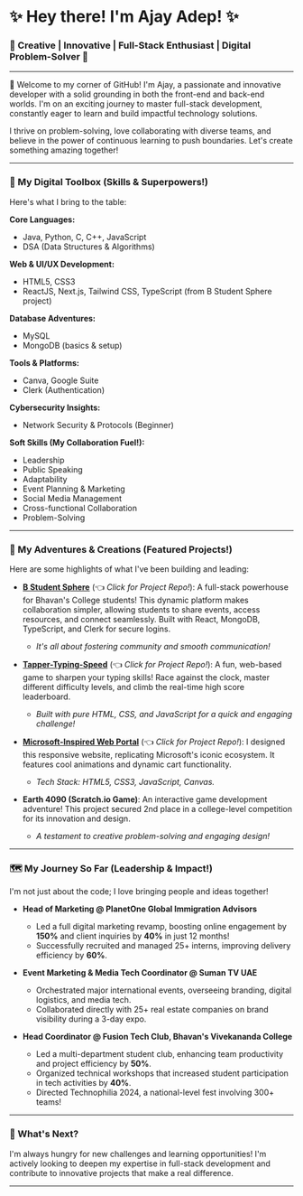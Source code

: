 # ✨ Hey there! I'm Ajay Adep! ✨

### 🚀 Creative | Innovative | Full-Stack Enthusiast | Digital Problem-Solver 🚀

---

👋 Welcome to my corner of GitHub! I'm Ajay, a passionate and innovative developer with a solid grounding in both the front-end and back-end worlds. I'm on an exciting journey to master full-stack development, constantly eager to learn and build impactful technology solutions.

I thrive on problem-solving, love collaborating with diverse teams, and believe in the power of continuous learning to push boundaries. Let's create something amazing together!

---

### 🧰 My Digital Toolbox (Skills & Superpowers!)

Here's what I bring to the table:

**Core Languages:**
* Java, Python, C, C++, JavaScript
* DSA (Data Structures & Algorithms)

**Web & UI/UX Development:**
* HTML5, CSS3
* ReactJS, Next.js, Tailwind CSS, TypeScript (from B Student Sphere project)

**Database Adventures:**
* MySQL
* MongoDB (basics & setup)

**Tools & Platforms:**
* Canva, Google Suite
* Clerk (Authentication)

**Cybersecurity Insights:**
* Network Security & Protocols (Beginner)

**Soft Skills (My Collaboration Fuel!):**
* Leadership
* Public Speaking
* Adaptability
* Event Planning & Marketing
* Social Media Management
* Cross-functional Collaboration
* Problem-Solving

---

### 🌟 My Adventures & Creations (Featured Projects!)

Here are some highlights of what I've been building and leading:

* **[B Student Sphere](https://github.com/ADEPAJAY/b-student-sphere)** (👈 *Click for Project Repo!*): A full-stack powerhouse for Bhavan's College students! This dynamic platform makes collaboration simpler, allowing students to share events, access resources, and connect seamlessly. Built with React, MongoDB, TypeScript, and Clerk for secure logins.
    * _It's all about fostering community and smooth communication!_

* **[Tapper-Typing-Speed](https://github.com/ADEPAJAY/Tapper-Typing-Speed)** (👈 *Click for Project Repo!*): A fun, web-based game to sharpen your typing skills! Race against the clock, master different difficulty levels, and climb the real-time high score leaderboard.
    * _Built with pure HTML, CSS, and JavaScript for a quick and engaging challenge!_

* **[Microsoft-Inspired Web Portal](https://github.com/ADEPAJAY/Microsoft-Inspired-Web-Portal)** (👈 *Click for Project Repo!*): I designed this responsive website, replicating Microsoft's iconic ecosystem. It features cool animations and dynamic cart functionality.
    * _Tech Stack: HTML5, CSS3, JavaScript, Canvas._

* **Earth 4090 (Scratch.io Game)**: An interactive game development adventure! This project secured 2nd place in a college-level competition for its innovation and design.
    * _A testament to creative problem-solving and engaging design!_

---

### 🗺️ My Journey So Far (Leadership & Impact!)

I'm not just about the code; I love bringing people and ideas together!

* **Head of Marketing @ PlanetOne Global Immigration Advisors**
    * Led a full digital marketing revamp, boosting online engagement by **150%** and client inquiries by **40%** in just 12 months!
    * Successfully recruited and managed 25+ interns, improving delivery efficiency by **60%**.

* **Event Marketing & Media Tech Coordinator @ Suman TV UAE**
    * Orchestrated major international events, overseeing branding, digital logistics, and media tech.
    * Collaborated directly with 25+ real estate companies on brand visibility during a 3-day expo.

* **Head Coordinator @ Fusion Tech Club, Bhavan's Vivekananda College**
    * Led a multi-department student club, enhancing team productivity and project efficiency by **50%**.
    * Organized technical workshops that increased student participation in tech activities by **40%**.
    * Directed Technophilia 2024, a national-level fest involving 300+ teams!

---

### 💫 What's Next?

I'm always hungry for new challenges and learning opportunities! I'm actively looking to deepen my expertise in full-stack development and contribute to innovative projects that make a real difference.

---


```markdown
